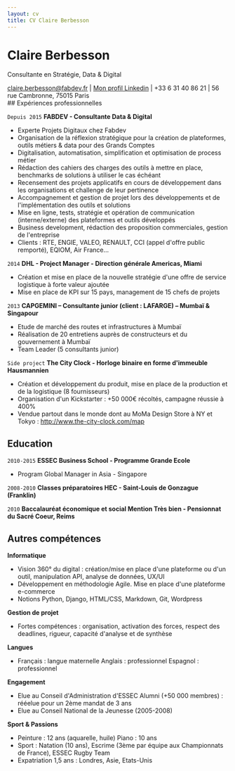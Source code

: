 ```yaml
---
layout: cv
title: CV Claire Berbesson
---
```

# Claire Berbesson

Consultante en Stratégie, Data & Digital

<div id="webaddress">
<a href="claire.berbesson@fabdev.fr">claire.berbesson@fabdev.fr</a>
| <a href="https://www.linkedin.com/in/claire-berbesson-86ba1339/">Mon profil Linkedin</a> | +33 6 31 40 86 21 | 56 rue Cambronne, 75015 Paris
</div>
## Expériences professionnelles

`Depuis 2015`
__FABDEV - Consultante Data & Digital__
- Experte Projets Digitaux chez Fabdev
- Organisation de la réflexion stratégique pour la création de plateformes, outils métiers & data pour des Grands Comptes 
- Digitalisation, automatisation, simplification et optimisation de process métier
- Rédaction des cahiers des charges des outils à mettre en place, benchmarks de solutions à utiliser le cas échéant
- Recensement des projets applicatifs en cours de développement dans les organisations et challenge de leur pertinence
- Accompagnement et gestion de projet lors des développements et de l'implémentation des outils et solutions
- Mise en ligne, tests, stratégie et opération de communication (interne/externe) des plateformes et outils développés
- Business development, rédaction des proposition commerciales, gestion de l'entreprise
- Clients : RTE, ENGIE, VALEO, RENAULT, CCI (appel d'offre public remporté), EQIOM, Air France...

`2014`
__DHL - Project Manager - Direction générale Americas, Miami__
- Création et mise en place de la nouvelle stratégie d'une offre de service logistique à forte valeur ajoutée
- Mise en place de KPI sur 15 pays, management de 15 chefs de projets

`2013`
__CAPGEMINI – Consultante junior (client : LAFARGE) – Mumbaï & Singapour__
- Etude de marché des routes et infrastructures à Mumbaï
- Réalisation de 20 entretiens auprès de constructeurs et du gouvernement à Mumbaï
- Team Leader (5 consultants junior)

`Side project`
__The City Clock - Horloge binaire en forme d'immeuble Hausmannien__
- Création et développement du produit, mise en place de la production et de la logistique (8 fournisseurs)
- Organisation d'un Kickstarter : +50 000€ récoltés, campagne réussie à 400%
- Vendue partout dans le monde dont au MoMa Design Store à NY et Tokyo : http://www.the-city-clock.com/map

## Education

`2010-2015`
__ESSEC Business School - Programme Grande Ecole__
- Program Global Manager in Asia - Singapore

`2008-2010`
__Classes préparatoires HEC - Saint-Louis de Gonzague (Franklin)__

`2010`
__Baccalauréat économique et social Mention Très bien - Pensionnat du Sacré Coeur, Reims__

## Autres compétences

__Informatique__
- Vision 360° du digital : création/mise en place d'une plateforme ou d'un outil, manipulation API, analyse de données, UX/UI
- Développement en méthodologie Agile. Mise en place d'une plateforme e-commerce
- Notions Python, Django, HTML/CSS, Markdown, Git, Wordpress

__Gestion de projet__
- Fortes compétences : organisation, activation des forces, respect des deadlines, rigueur, capacité d'analyse et de synthèse

__Langues__
- Français : langue maternelle Anglais : professionnel Espagnol : professionnel

__Engagement__
- Elue au Conseil d'Administration d'ESSEC Alumni (+50 000 membres) : rééelue pour un 2ème mandat de 3 ans
- Elue au Conseil National de la Jeunesse (2005-2008)

__Sport & Passions__
- Peinture : 12 ans (aquarelle, huile) Piano : 10 ans
- Sport : Natation (10 ans), Escrime (3ème par équipe aux Championnats de France), ESSEC Rugby Team
- Expatriation 1,5 ans : Londres, Asie, Etats-Unis

<!-- ### Footer

Last updated: July 2019 -->


